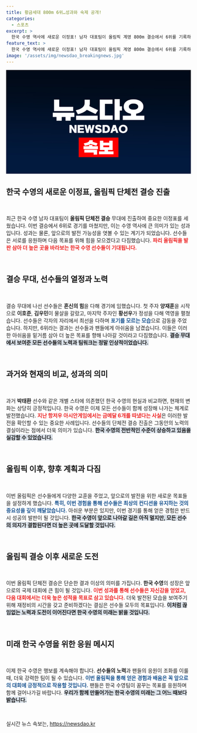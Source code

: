 ```yaml
---
title: 황금세대 800m 6위…성과와 숙제 공개!
categories:
  - 스포츠
excerpt: >
  한국 수영 역사에 새로운 이정표! 남자 대표팀이 올림픽 계영 800m 결승에서 6위를 기록하며 전 세계에 가능성을 알렸습니다. 뛰어난 경기력과 함께 다음 목표를 향한 열정이 더욱 기대됩니다!
feature_text: >
  한국 수영 역사에 새로운 이정표! 남자 대표팀이 올림픽 계영 800m 결승에서 6위를 기록하며 전 세계에 가능성을 알렸습니다. 뛰어난 경기력과 함께 다음 목표를 향한 열정이 더욱 기대됩니다!
image: '/assets/img/newsdao_breakingnews.jpg'
---
```


<p><img src="/assets/img/newsdao_breakingnews.jpg" alt="pcversion 속보" /></p>

<h2 data-ke-size="size26">한국 수영의 새로운 이정표, 올림픽 단체전 결승 진출</h2>

<p data-ke-size="size16">&nbsp;</p>

<p data-ke-size="size16">최근 한국 수영 남자 대표팀이 <b>올림픽 단체전 결승</b> 무대에 진출하여 중요한 이정표를 세웠습니다. 이번 결승에서 6위로 경기를 마쳤지만, 이는 수영 역사에 큰 의미가 있는 성과입니다. 성과는 물론, 앞으로의 발전 가능성을 엿볼 수 있는 계기가 되었습니다. 선수들은 서로를 응원하며 다음 목표를 위해 힘을 모으겠다고 다짐했습니다. <b><span style="color: #ee2323;">파리 올림픽을 발판 삼아 더 높은 곳을 바라보는 한국 수영 선수들이 기대됩니다.</span></b></p>

<p data-ke-size="size16">&nbsp;</p>

<h2 data-ke-size="size26">결승 무대, 선수들의 열정과 노력</h2>

<p data-ke-size="size16">&nbsp;</p>

<p data-ke-size="size16">결승 무대에 나선 선수들은 <b>혼신의 힘</b>을 다해 경기에 임했습니다. 첫 주자 <b>양재훈</b>을 시작으로 <b>이호준</b>, <b>김우민</b>이 물살을 갈랐고, 마지막 주자인 <b>황선우</b>가 정성을 다해 역영을 펼쳤습니다. 선수들은 각자의 자리에서 최선을 다하며 <b><span style="color: #1a5490;">포기를 모르는 모습</span></b>으로 감동을 주었습니다. 하지만, 6위라는 결과는 선수들과 팬들에게 아쉬움을 남겼습니다. 이들은 이러한 아쉬움을 밑거름 삼아 더 높은 목표를 향해 나아갈 것이라고 다짐했습니다. <b><span style="background-color: #21538527;">결승 무대에서 보여준 모든 선수들의 노력과 팀워크는 정말 인상적이었습니다.</span></b></p>

<p data-ke-size="size16">&nbsp;</p>

<h2 data-ke-size="size26">과거와 현재의 비교, 성과의 의미</h2>

<p data-ke-size="size16">&nbsp;</p>

<p data-ke-size="size16">과거 <b>박태환</b> 선수와 같은 개별 스타에 의존했던 한국 수영의 현실과 비교하면, 현재의 변화는 상당히 긍정적입니다. 한국 수영은 이제 모든 선수들이 함께 성장해 나가는 체계로 발전했습니다. <b><span style="color: #ee2323;">지난 항저우 아시안게임에서는 금메달 6개를 따냈다는 사실</span></b>은 이러한 발전을 확인할 수 있는 중요한 사례입니다. 선수들의 단체전 결승 진출은 그동안의 노력의 결실이라는 점에서 더욱 의미가 있습니다. <b><span style="background-color: #21538527;">한국 수영의 전반적인 수준이 상승하고 있음을 실감할 수 있었습니다.</span></b></p>

<p data-ke-size="size16">&nbsp;</p>

<h2 data-ke-size="size26">올림픽 이후, 향후 계획과 다짐</h2>

<p data-ke-size="size16">&nbsp;</p>

<p data-ke-size="size16">이번 올림픽은 선수들에게 다양한 교훈을 주었고, 앞으로의 발전을 위한 새로운 목표들을 설정하게 했습니다. <b><span style="color: #1a5490;">특히, 이번 경험을 통해 선수들은 최상의 컨디션을 유지하는 것의 중요성을 깊이 깨달았습니다.</span></b> 아쉬운 부분은 있지만, 이번 경기를 통해 얻은 경험은 반드시 성공의 발판이 될 것입니다. <b><span style="background-color: #21538527;">한국 수영이 앞으로 나아갈 길은 아직 멀지만, 모든 선수의 의지가 결합된다면 더 높은 곳에 도달할 것입니다.</span></b></p>

<p data-ke-size="size16">&nbsp;</p>

<h2 data-ke-size="size26">올림픽 결승 이후 새로운 도전</h2>

<p data-ke-size="size16">&nbsp;</p>

<p data-ke-size="size16">이번 올림픽 단체전 결승은 단순한 결과 이상의 의미를 가집니다. <b>한국 수영</b>의 성장은 앞으로의 국제 대회에 큰 힘이 될 것입니다. <b><span style="color: #ee2323;">이번 성과를 통해 선수들은 자신감을 얻었고, 다음 대회에서는 더욱 높은 성적을 목표로 삼고 있습니다.</span></b> 더욱 발전된 모습을 보여주기 위해 재정비의 시간을 갖고 준비하겠다는 결심은 선수들 모두의 목표입니다. <b><span style="background-color: #21538527;">이처럼 끊임없는 노력과 도전이 이어진다면 한국 수영의 미래는 밝을 것입니다.</span></b></p>

<p data-ke-size="size16">&nbsp;</p>

<h2 data-ke-size="size26">미래 한국 수영을 위한 응원 메시지</h2>

<p data-ke-size="size16">&nbsp;</p>

<p data-ke-size="size16">이제 한국 수영은 행보를 계속해야 합니다. <b>선수들의 노력</b>과 팬들의 응원이 조화를 이룰 때, 더욱 강력한 팀이 될 수 있습니다. <b><span style="color: #1a5490;">이번 올림픽을 통해 얻은 경험과 배움은 꼭 앞으로의 대회에 긍정적으로 작용할 것입니다.</span></b> 팬들은 한국 수영팀이 꿈꾸는 목표를 응원하며 함께 걸어나가길 바랍니다. <b><span style="background-color: #21538527;">우리가 함께 만들어가는 한국 수영의 미래는 그 어느 때보다 밝습니다.</span></b></p>

<p data-ke-size="size16">&nbsp;</p>
실시간 뉴스 속보는, <a href="https://newsdao.kr" rel="dofollow">https://newsdao.kr</a>


